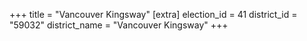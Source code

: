 +++
title = "Vancouver Kingsway"
[extra]
election_id = 41
district_id = "59032"
district_name = "Vancouver Kingsway"
+++
